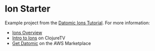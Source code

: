 # Ion Starter

Example project from the [Datomic Ions Tutorial](https://docs.datomic.com/cloud/ions/ions-tutorial.html). For more information:

* [Ions Overview](https://docs.datomic.com/cloud/ions/ions.html)
* [Intro to Ions](https://www.youtube.com/watch?v=3BRO-Xb32Ic) on ClojureTV
* [Get Datomic](https://aws.amazon.com/marketplace/pp/prodview-otb76awcrb7aa) on the AWS Marketplace




